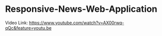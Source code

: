 # Responsive-News-Web-Application

Video Link: https://www.youtube.com/watch?v=AX00rwq-qQc&feature=youtu.be 
